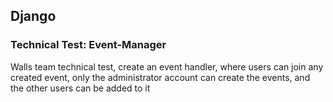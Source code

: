 ## Django
### Technical Test: Event-Manager

Walls team technical test, create an event handler, where users can join any created event, only the administrator account can create the events, and the other users can be added to it

